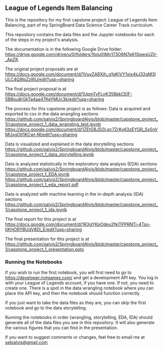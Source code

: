 ## League of Legends Item Balancing
This is the repository for my first capstone project: League of Legends Item Balancing, part of my SpringBoard Data Science Career Track curriculum.

This repository contains the data files and the Jupyter notebooks for each of the steps in my project's analysis.

The documentation is in the following Google Drive folder:
https://drive.google.com/drive/u/0/folders/1txlu0tMy173O6N7p61SgwsUZjI-_ApZK

The original project proposals are at
  https://docs.google.com/document/d/1VuyZARXjh_g1gKjVY1xix4kJ32gM3IULC4Q9lpZzl6U/edit?usp=sharing
  
The final project proposal is at
  https://docs.google.com/document/d/1UpmTvFLnK358bkCElF-5BBpu8rGkTa4aa47KeYMUc3k/edit?usp=sharing

The process for this capstone project is as follows:
Data is acquired and exported to csv in the data wrangling sections
  https://github.com/salvis2/SpringboardAlvis/blob/master/capstone_project_1/capstone_project_1_data_wrangling_test.ipynb
  https://docs.google.com/document/d/1ZEtG8J5OLgc7ZrKy63zEYGR_Sx5nVMUxgOtI1KCwl-M/edit?usp=sharing

Data is visualized and explained in the data storytelling sections
  https://github.com/salvis2/SpringboardAlvis/blob/master/capstone_project_1/capstone_project_1_data_storytelling.ipynb
  
Data is analyzed statistically in the exploratory data analysis (EDA) sections
  https://github.com/salvis2/SpringboardAlvis/blob/master/capstone_project_1/capstone_project_1_EDA.ipynb
  https://github.com/salvis2/SpringboardAlvis/blob/master/capstone_project_1/capstone_project_1_eda_report.pdf

Data is analyzed with machine learning in the in-depth analysis (IDA) sections
  https://github.com/salvis2/SpringboardAlvis/blob/master/capstone_project_1/capstone_project_1_ida.ipynb

The final report for this project is at 
  https://docs.google.com/document/d/1R3gYKpOdeu2fklTPPRNTi-4Tso-tiKHORYBUdV8Dl_E/edit?usp=sharing
  
The final presentation for this project is at
  https://github.com/salvis2/SpringboardAlvis/blob/master/capstone_project_1/capstone_project_1_presentation.pptx

### Running the Notebooks

If you wish to run the first notebook, you will first need to go to https://developer.riotgames.com/ and get a development API key. You log in with your League of Legends account, if you have one. If not, you need to create one. There is a spot in the data wrangling notebook where you can place the API key, and then the notebook should function correctly.

If you just want to take the data files as they are, you can skip the first notebook and go to the data storytelling.

Running the notebooks in order (wrangling, storytelling, EDA, IDA) should generate all of the data files you see in this repository. It will also generate the various figures that you can find in the presentation.

If you want to suggest comments or changes, feel free to email me at sebialvis@gmail.com

